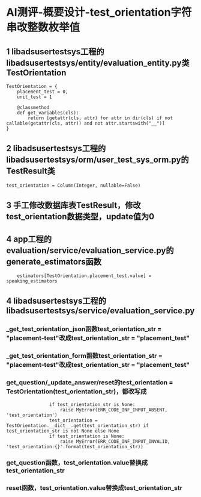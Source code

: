 # AI测评-概要设计-test_orientation字符串改整数枚举值

## 1 libadsusertestsys工程的libadsusertestsys/entity/evaluation_entity.py类TestOrientation
```
TestOrientation = {
    placement_test = 0,
    unit_test = 1

    @classmethod
    def get_variables(cls):
        return [getattr(cls, attr) for attr in dir(cls) if not callable(getattr(cls, attr)) and not attr.startswith("__")]
}
```

## 2 libadsusertestsys工程的libadsusertestsys/orm/user_test_sys_orm.py的TestResult类
    test_orientation = Column(Integer, nullable=False)

## 3 手工修改数据库表TestResult，修改test_orientation数据类型，update值为0

## 4 app工程的evaluation/service/evaluation_service.py的generate_estimators函数
```
    estimators[TestOrientation.placement_test.value] = speaking_estimators
```

## 4 libadsusertestsys工程的libadsusertestsys/service/evaluation_service.py
### _get_test_orientation_json函数test_orientation_str = "placement-test"改成test_orientation_str = "placement_test"
### _get_test_orientation_form函数test_orientation_str = "placement-test"改成test_orientation_str = "placement_test"
### get_question/_update_answer/reset的test_orientation = TestOrientation(test_orientation_str)，都改写成
```
                if test_orientation_str is None:
                    raise MyError(ERR_CODE_INF_INPUT_ABSENT, 'test_orientation')
                test_orientation = TestOrientation.__dict__.get(test_orientation_str) if test_orientation_str is not None else None
                if test_orientation is None:
                    raise MyError(ERR_CODE_INF_INPUT_INVALID, 'test_orientation:{}'.format(test_orientation_str))
```
### get_question函数，test_orientation.value替换成test_orientation_str
### reset函数，test_orientation.value替换成test_orientation_str
